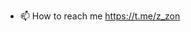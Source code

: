 - 📫 How to reach me https://t.me/z_zon

<!---
zon-z/zon-z is a ✨ special ✨ repository because its `README.md` (this file) appears on your GitHub profile.
You can click the Preview link to take a look at your changes.
--->
